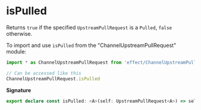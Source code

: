 # isPulled

Returns `true` if the specified `UpstreamPullRequest` is a `Pulled`, `false`
otherwise.

To import and use `isPulled` from the "ChannelUpstreamPullRequest" module:

```ts
import * as ChannelUpstreamPullRequest from 'effect/ChannelUpstreamPullRequest'

// Can be accessed like this
ChannelUpstreamPullRequest.isPulled
```

**Signature**

```ts
export declare const isPulled: <A>(self: UpstreamPullRequest<A>) => self is Pulled<A>
```
